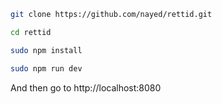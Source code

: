 ```bash
git clone https://github.com/nayed/rettid.git

cd rettid

sudo npm install

sudo npm run dev
```

And then go to http://localhost:8080